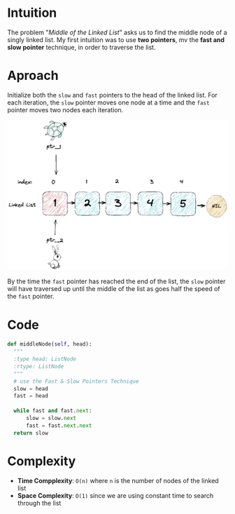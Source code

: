 # Intuition

The problem "*Middle of the Linked List*" asks us to find the middle node of a singly linked list. My first intuition was to use **two pointers**, mv the **fast and slow pointer** technique, in order to traverse the list.

# Aproach

Initialize both the `slow` and `fast` pointers to the head of the linked list. For each iteration, the `slow` pointer moves one node at a time and the `fast` pointer moves two nodes each iteration.

![Fast & Slow](./fastSlow.gif)

By the time the `fast` pointer has reached the end of the list, the `slow` pointer will have traversed up until the middle of the list as goes half the speed of the `fast` pointer.

# Code

```python
def middleNode(self, head):
  """
  :type head: ListNode
  :rtype: ListNode
  """
  # use the Fast & Slow Pointers Technique
  slow = head
  fast = head

  while fast and fast.next:
      slow = slow.next
      fast = fast.next.next
  return slow
```

# Complexity

- **Time Compplexity**: `O(n)` where `n` is the number of nodes of the linked list
- **Space Complexity**: `O(1)` since we are using constant time to search through the list

